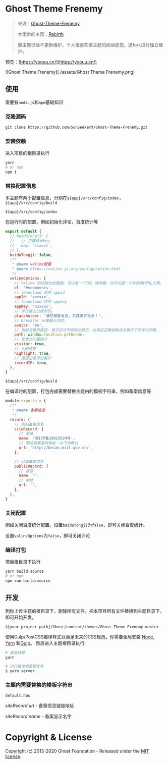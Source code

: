 # Ghost Theme Frenemy

> 来源：[Ghost-Theme-Frenemy](https://github.com/JaxsonWang/Ghost-Theme-Frenemy)
>
> 大佬新的主题：[Rebirth](https://github.com/JaxsonWang/Rebirth)
>
> 原主题已经不更新维护，个人很喜欢该主题的阅读感觉。遂fork进行独立维护。

预览：[https://yoouu.cn/](https://yoouu.cn/)

![Ghost Theme Frenemy](./assets/Ghost Theme Frenemy.png)



## 使用

需要有`node.js`和`npm`基础知识

### 克隆源码

```bash
git clone https://github.com/SunSeekerX/Ghost-Theme-Frenemy.git
```

### 安装依赖

进入项目的根目录执行

```bash
yarn
# or npm
npm i 
```

###  替换配置信息

本主题有两个配置信息，分别在`${app}/src/config/index`，`${app}/src/config/build`

`${app}/src/config/index`

在运行时的配置，例如初始化评论，百度统计等

```javascript
export default {
  // baiduTongji: {
  //   // 百度统计key
  //   key: 'xxxxxx',
  // },
  baiduTongji: false,
  /**
   * @name valine配置
   * @more https://valine.js.org/configuration.html
   */
  valineOptions: {
    // Valine 的初始化挂载器。可以是一个CSS 选择器，也可以是一个实际的HTML元素。
    el: '#vcomments',
    // leancloud 应用 appid
    appId: 'xxxxxx',
    // leancloud 应用 appkey
    appKey: 'xxxxxx',
    // 评论框占位提示符。
    placeholder: '请您理智发言，共建美好社会！',
    // Gravatar 头像展示方式。
    avatar: 'mm',
    // 当前文章页路径，用于区分不同的文章页，以保证正确读取该文章页下的评论列表。
    path: window.location.pathname,
    // 文章访问量统计
    visitor: true,
    // 代码高亮
    highlight: true,
    // 是否记录评论者IP
    recordIP: true,
  },
}

```



`${app}/src/config/build`

在编译时的配置，打包完成需要替换主题内的模板字符串，例如备案信息等

```javascript
module.exports = {
  /**
   * @name 备案信息
   */
  record: {
    // 网站备案信息
    siteRecord: {
      // 信息
      name: '湘ICP备19015624号',
      // 网站备案查询地址：以下为默认
      url: 'http://beian.miit.gov.cn/',
    },

    // 公安备案信息
    publicRecord: {
      // 信息
      name: '',
      // 地址
      url: '',
    },
  },
}
```



### 关闭配置

例如关闭百度统计配置，设置`baiduTongji`为`false`，即可关闭百度统计。

设置`valineOptions`为`false`，即可关闭评论





### 编译打包

项目根目录下执行

```bash
yarn build:source
# or npm
npm run build:source
```





## 开发

到你上传主题的根目录下，删除所有文件，把本项目所有文件替换到主题目录下。即可开始开发。

`${your projecr path}/Ghost/content/themes/Ghost-Theme-Frenemy-master`



使用Gulp/PostCSS编译样式以满足未来的CSS规范。你需要全局安装 [Node](https://nodejs.org/), [Yarn](https://yarnpkg.com/) 和[Gulp](https://gulpjs.com)。 然后进入主题根目录执行:

```bash
# 安装依赖
yarn

# 运行编译和监控文件
$ yarn server
```



### 主题内需要替换的模板字符串

`default.hbs`

$siteRecord.url$ - 备案信息链接地址

$siteRecord.name$ - 备案显示名字




# Copyright & License

Copyright (c) 2013-2020 Ghost Foundation - Released under the [MIT license](LICENSE).